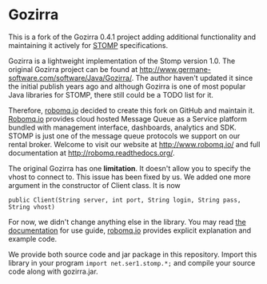 # Gozirra
This is a fork of the Gozirra 0.4.1 project adding additional functionality and maintaining it actively for [STOMP](https://stomp.github.io/) specifications.  

Gozirra is a lightweight implementation of the Stomp version 1.0. The original Gozirra project can be found at <http://www.germane-software.com/software/Java/Gozirra/>. The author haven't updated it since the initial publish years ago and although Gozirra is one of most popular Java libraries for STOMP, there still could be a TODO list for it.  

Therefore, [robomq.io](http://www.robomq.io/) decided to create this fork on GitHub and maintain it. [Robomq.io](http://www.robomq.io/) provides cloud hosted Message Queue as a Service platform bundled with management interface, dashboards, analytics and SDK. STOMP is just one of the message queue protocols we support on our rental broker.  Welcome to visit our website at <http://www.robomq.io/> and full documentation at <http://robomq.readthedocs.org/>.   
  
The original Gozirra has one **limitation**. It doesn't allow you to specify the vhost to connect to. This issue has been fixed by us. We added one more argument in the constructor of Client class. It is now  

	public Client(String server, int port, String login, String pass, String vhost)

For now, we didn't change anything else in the library. You may read [the documentation](http://robomq.readthedocs.org/en/latest/user-guide/stomp/STOMP/#java) for use guide, [robomq.io](http://www.robomq.io/) provides explicit explanation and example code.  

We provide both source code and jar package in this repository. Import this library in your program	`import net.ser1.stomp.*;` and compile your source code along with gozirra.jar.  

